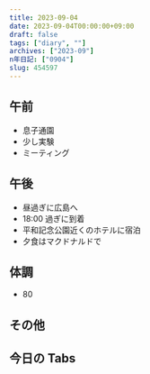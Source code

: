```yaml
---
title: 2023-09-04
date: 2023-09-04T00:00:00+09:00
draft: false
tags: ["diary", ""]
archives: ["2023-09"]
n年日記: ["0904"]
slug: 454597
---
```


## 午前

- 息子通園
- 少し実験
- ミーティング

## 午後

- 昼過ぎに広島へ
- 18:00 過ぎに到着
- 平和記念公園近くのホテルに宿泊
- 夕食はマクドナルドで

## 体調

- 80

## その他

## 今日の Tabs
